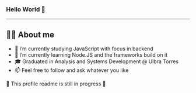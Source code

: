 ### Hello World 👋

-----
## 👨‍💻 About me

- 🔭 I’m currently studying JavaScript with focus in backend
- 🌱 I’m currently learning Node.JS and the frameworks build on it
- 🎓 Graduated in Analysis and Systems Development @ Ulbra Torres
- 📫 Feel free to follow and ask whatever you like

🔧 This profile readme is still in progress 🔨
